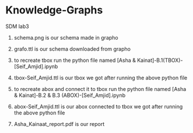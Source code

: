 # Knowledge-Graphs
SDM lab3
1. schema.png is our schema made in grapho 
2. grafo.ttl is our schema downloaded from grapho
3. to recreate tbox run the python file named [Asha & Kainat]-B.1(TBOX)-[Seif_Amjid].ipynb 
4. tbox-Seif_Amjid.ttl is our tbox we got after running the above python file
5. to recreate abox and connect it to tbox run the python file named [Asha & Kainat]-B.2 & B.3 (ABOX)-[Seif_Amjid].ipynb
6. abox-Seif_Amjid.ttl is our abox connected to tbox we got after running the above python file
  
7. Asha_Kainaat_report.pdf is our report 

